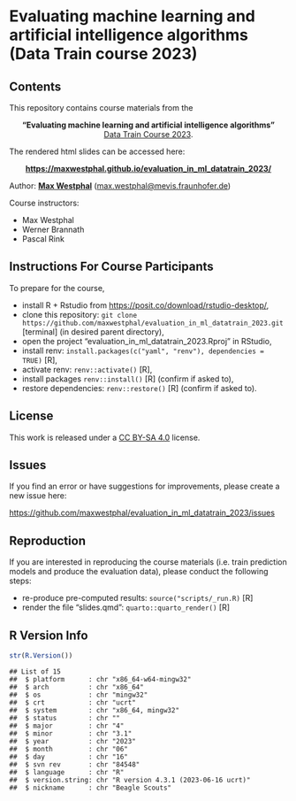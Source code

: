 
# Evaluating machine learning and artificial intelligence algorithms (Data Train course 2023)

<!-- badges: start -->
<!-- badges: end -->

## Contents

This repository contains course materials from the

<center>

**“Evaluating machine learning and artificial intelligence algorithms”**
</br> [Data Train Course
2023](https://www.bremen-research.de/data-train/courses/course-catalogue/course-details?event_id=45).

</center>
The rendered html slides can be accessed here:
<center>

**<https://maxwestphal.github.io/evaluation_in_ml_datatrain_2023/>**

</center>

Author: [**Max Westphal**](https://www.linkedin.com/in/maxwestphal/)
(<max.westphal@mevis.fraunhofer.de>)

Course instructors:

- Max Westphal
- Werner Brannath
- Pascal Rink

## Instructions For Course Participants

To prepare for the course,

- install R + Rstudio from <https://posit.co/download/rstudio-desktop/>,
- clone this repository:
  `git clone https://github.com/maxwestphal/evaluation_in_ml_datatrain_2023.git`
  \[terminal\] (in desired parent directory),
- open the project “evaluation_in_ml_datatrain_2023.Rproj” in RStudio,
- install renv:
  `install.packages(c("yaml", "renv"), dependencies = TRUE)` \[R\],
- activate renv: `renv::activate()` \[R\],
- install packages `renv::install()` \[R\] (confirm if asked to),
- restore dependencies: `renv::restore()` \[R\] (confirm if asked to).

## License

This work is released under a [CC BY-SA
4.0](https://creativecommons.org/licenses/by-sa/4.0/) license.

## Issues

If you find an error or have suggestions for improvements, please create
a new issue here:

<https://github.com/maxwestphal/evaluation_in_ml_datatrain_2023/issues>

## Reproduction

If you are interested in reproducing the course materials (i.e. train
prediction models and produce the evaluation data), please conduct the
following steps:

- re-produce pre-computed results: `source("scripts/_run.R)` \[R\]
- render the file “slides.qmd”: `quarto::quarto_render()` \[R\]

## R Version Info

``` r
str(R.Version())
```

    ## List of 15
    ##  $ platform      : chr "x86_64-w64-mingw32"
    ##  $ arch          : chr "x86_64"
    ##  $ os            : chr "mingw32"
    ##  $ crt           : chr "ucrt"
    ##  $ system        : chr "x86_64, mingw32"
    ##  $ status        : chr ""
    ##  $ major         : chr "4"
    ##  $ minor         : chr "3.1"
    ##  $ year          : chr "2023"
    ##  $ month         : chr "06"
    ##  $ day           : chr "16"
    ##  $ svn rev       : chr "84548"
    ##  $ language      : chr "R"
    ##  $ version.string: chr "R version 4.3.1 (2023-06-16 ucrt)"
    ##  $ nickname      : chr "Beagle Scouts"
